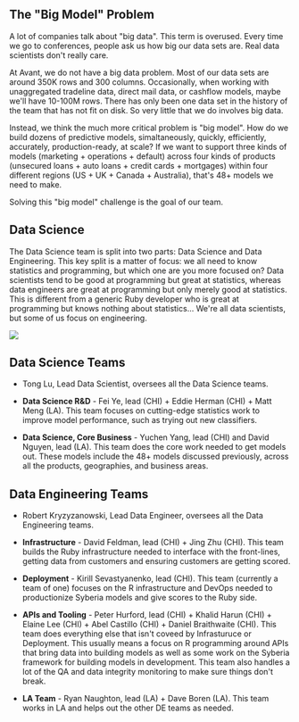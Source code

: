## The "Big Model" Problem

A lot of companies talk about "big data". This term is overused. Every time we go to conferences, people ask us how big our data sets are. Real data scientists don't really care.

At Avant, we do not have a big data problem. Most of our data sets are around 350K rows and 300 columns. Occasionally, when working with unaggregated tradeline data, direct mail data, or cashflow models, maybe we'll have 10-100M rows. There has only been one data set in the history of the team that has not fit on disk. So very little that we do involves big data.

Instead, we think the much more critical problem is "big model". How do we build dozens of predictive models, simaltaneously, quickly, efficiently, accurately, production-ready, at scale? If we want to support three kinds of models (marketing + operations + default) across four kinds of products (unsecured loans + auto loans + credit cards + mortgages) within four different regions (US + UK + Canada + Australia), that's 48+ models we need to make.

Solving this "big model" challenge is the goal of our team.


## Data Science

The Data Science team is split into two parts: Data Science and Data Engineering.  This key split is a matter of focus: we all need to know statistics and programming, but which one are you more focused on?  Data scientists tend to be good at programming but great at statistics, whereas data engineers are great at programming but only merely good at statistics.  This is different from a generic Ruby developer who is great at programming but knows nothing about statistics...  We're all data scientists, but some of us focus on engineering.

![](http://101.datascience.community/wp-content/uploads/2014/07/data-scientist-vs-data-engineer.jpg?w=500)


## Data Science Teams

* Tong Lu, Lead Data Scientist, oversees all the Data Science teams.

* **Data Science R&D** - Fei Ye, lead (CHI) + Eddie Herman (CHI) + Matt Meng (LA).  This team focuses on cutting-edge statistics work to improve model performance, such as trying out new classifiers.

* **Data Science, Core Business** - Yuchen Yang, lead (CHI) and David Nguyen, lead (LA). This team does the core work needed to get models out.  These models include the 48+ models discussed previously, across all the products, geographies, and business areas.


## Data Engineering Teams

* Robert Kryzyzanowski, Lead Data Engineer, oversees all the Data Engineering teams.

* **Infrastructure** - David Feldman, lead (CHI) + Jing Zhu (CHI). This team builds the Ruby infrastructure needed to interface with the front-lines, getting data from customers and ensuring customers are getting scored.

* **Deployment** - Kirill Sevastyanenko, lead (CHI). This team (currently a team of one) focuses on the R infrastructure and DevOps needed to productionize Syberia models and give scores to the Ruby side.

* **APIs and Tooling** - Peter Hurford, lead (CHI) + Khalid Harun (CHI) + Elaine Lee (CHI) + Abel Castillo (CHI) + Daniel Braithwaite (CHI). This team does everything else that isn't coveed by Infrasturuce or Deployment. This usually means a focus on R programming around APIs that bring data into building models as well as some work on the Syberia framework for building models in development.  This team also handles a lot of the QA and data integrity monitoring to make sure things don't break.

* **LA Team** - Ryan Naughton, lead (LA) + Dave Boren (LA). This team works in LA and helps out the other DE teams as needed.

